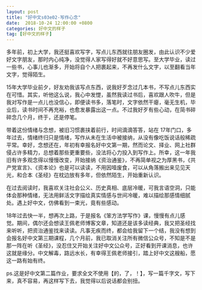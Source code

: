 ```yaml
---
layout: post
title: "好中文s03e02-写作心念"
date:  2018-10-24 12:00:00 +0800
categories: 好中文的样子
tag: [好中文的样子]
---   
```


多年前，初上大学，我还挺喜欢写字，写点儿东西就往朋友圈发，由此认识不少爱好文字朋友，那时内心纯净，没觉得人家写得好就不好意思写。至大学毕业，读过一些书，心事儿也渐多，开始将自个人把裹起来，不再发什么文字，以至翻看当年文字，觉得陌生。

15年大学毕业前夕，好友劝我该写点东西，说我好歹念过几本书，不写点儿东西实在可惜。其实，听他这么说，我心中发憷，虽然我读过书后，喜欢跟人吹牛，但是我对写作是一点儿也没信心，即便读书多，落笔时，文字依然干瘪，毫无生机，毕业后，读书时间不再充裕，也愈发暴露出这一点。不过我好歹有些心动，在简书碎碎念几个月，终于，还是停笔。

带着这份情绪与念想，被旧习惯裹挟着前行，时间滴滴答答，站在 17年门口，多年过去，情绪终归只是情绪，写作从未在生活中被接纳，从没有像吃饭说话般稀疏平常。幸好，念想还在，年初有幸报名好中文第一期，然而论文、择业、网上社群侵占许多精力，总想着那些更重要些，没法将心力投入到写作上。所幸，这一年我旧有许多观念得以慢慢改变，开始接纳《资治通鉴》，不再简单视之为厚黑书，《共产党宣言》、《资本论》也是可以读读，不用因噎废食，可以从角落搬出来见见天光，和合本《圣经》在枕边放有多年，但依然陌生，开始重新认识。

在过去阅读时，我喜欢关注社会公义、历史真相、底层冷暖，可我言语空洞，只能体会那种情绪，无法用鲜活文字描绘真实情感与世间冷暖，难以描绘那感情细腻处。遇上好中文，仿佛看到一束光，竟有些感动。

18年过去快一半，想再次上路，于是报名《笨方法学写作》课，慢慢有点儿感觉。期间，偶尔还会想读王佩老师博客文章，知道还是该多读经典，我又把圣经找来听听，把资治通鉴找来读读。凡事无疾而终，都会给我留下一个结，我没有想到会报名好中文第三期课程，几个月前，我已取消关注所有微信公众号，不知是不是那一阵在听《圣经》，没忍住又开始关注好中文公众号，正好看到开课消息，也许这就是缘分。中文解毒，路远水长，有幸得王佩老师接引，踏上好中文这艘船，愿这一路有始有终。

ps.这是好中文第二篇作业，要求全文不使用【的，了，！】，写一篇千字文，写下来，真不容易，再这样写下去，我觉得以后说话都会别扭。
